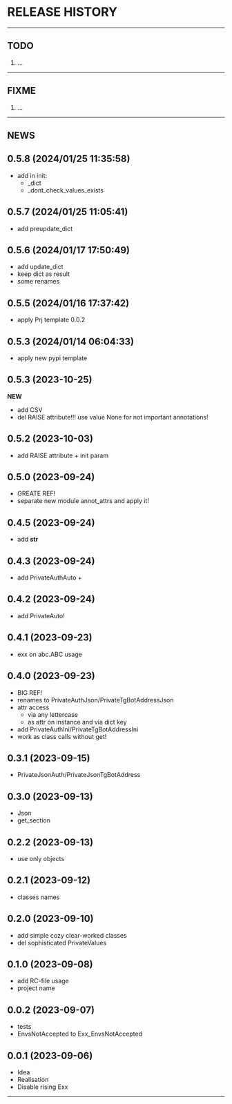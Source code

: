# RELEASE HISTORY

********************************************************************************
## TODO
1. ...  

********************************************************************************
## FIXME
1. ...  

********************************************************************************
## NEWS

0.5.8 (2024/01/25 11:35:58)
------------------------------
- add in init:  
	- _dict  
	- _dont_check_values_exists  

0.5.7 (2024/01/25 11:05:41)
------------------------------
- add preupdate_dict  

0.5.6 (2024/01/17 17:50:49)
------------------------------
- add update_dict  
- keep dict as result  
- some renames  

0.5.5 (2024/01/16 17:37:42)
------------------------------
- apply Prj template 0.0.2  

0.5.3 (2024/01/14 06:04:33)
------------------------------
- apply new pypi template  

0.5.3 (2023-10-25)
-------------------
**NEW**
- add CSV
- del RAISE attribute!!! use value None for not important annotations!

0.5.2 (2023-10-03)
-------------------
- add RAISE attribute + init param

0.5.0 (2023-09-24)
-------------------
- GREATE REF!  
- separate new module annot_attrs and apply it!

0.4.5 (2023-09-24)
-------------------
- add __str__

0.4.3 (2023-09-24)
-------------------
- add PrivateAuthAuto +

0.4.2 (2023-09-24)
-------------------
- add PrivateAuto!

0.4.1 (2023-09-23)
-------------------
- exx on abc.ABC usage 

0.4.0 (2023-09-23)
-------------------
- BIG REF!
- renames to PrivateAuthJson/PrivateTgBotAddressJson
- attr access
  - via any lettercase 
  - as attr on instance and via dict key
- add PrivateAuthIni/PrivateTgBotAddressIni
- work as class calls without get!

0.3.1 (2023-09-15)
-------------------
- PrivateJsonAuth/PrivateJsonTgBotAddress

0.3.0 (2023-09-13)
-------------------
- Json
- get_section

0.2.2 (2023-09-13)
-------------------
- use only objects

0.2.1 (2023-09-12)
-------------------
- classes names

0.2.0 (2023-09-10)
-------------------
- add simple cozy clear-worked classes
- del sophisticated PrivateValues

0.1.0 (2023-09-08)
-------------------
- add RC-file usage
- project name 

0.0.2 (2023-09-07)
-------------------
- tests
- EnvsNotAccepted to Exx_EnvsNotAccepted

0.0.1 (2023-09-06)
-------------------
- Idea
- Realisation
- Disable rising Exx

********************************************************************************
